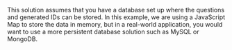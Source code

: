This solution assumes that you have a database set up where the questions and generated IDs can be stored. In this example, we are using a JavaScript Map to store the data in memory, but in a real-world application, you would want to use a more persistent database solution such as MySQL or MongoDB.

